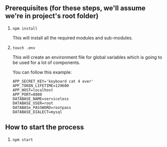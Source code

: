 ## Prerequisites (for these steps, we'll assume we're in project's root folder)

1. ```npm install```   

   This will install all the required modules and sub-modules.

2. ```touch .env```

   This will create an environment file for global variables which is going to be used for a lot of components.

   You can follow this example:

   ```
   APP_SECRET_KEY='keyboard cat 4 ever'
   APP_TOKEN_LIFETIME=129600
   APP_HOST=localhost
   APP_PORT=8080
   DATABASE_NAME=serviceless
   DATABASE_USER=root
   DATABASe_PASSWORD=rootpass
   DATABASE_DIALECT=mysql
   ```

## How to start the process

1. ```npm start```
